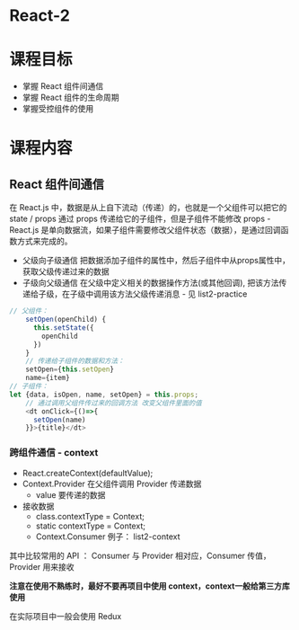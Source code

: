 # React-2

# 课程目标
- 掌握 React 组件间通信
- 掌握 React 组件的生命周期
- 掌握受控组件的使用

# 课程内容

## React 组件间通信
在 React.js 中，数据是从上自下流动（传递）的，也就是一个父组件可以把它的 state / props 通过 props 传递给它的子组件，但是子组件不能修改 props - React.js 是单向数据流，如果子组件需要修改父组件状态（数据），是通过回调函数方式来完成的。
- 父级向子级通信
    把数据添加子组件的属性中，然后子组件中从props属性中，获取父级传递过来的数据
- 子级向父级通信
    在父级中定义相关的数据操作方法(或其他回调), 把该方法传递给子级，在子级中调用该方法父级传递消息 - 见 list2-practice
```js
// 父组件：
    setOpen(openChild) {
      this.setState({
        openChild
      })
    }
    // 传递给子组件的数据和方法：
    setOpen={this.setOpen}
    name={item}
// 子组件：
let {data, isOpen, name, setOpen} = this.props;
    // 通过调用父组件传过来的回调方法 改变父组件里面的值 
    <dt onClick={()=>{
      setOpen(name)
    }}>{title}</dt>
```

### 跨组件通信 - context
- React.createContext(defaultValue);
- Context.Provider 在父组件调用 Provider 传递数据
    - value 要传递的数据
- 接收数据
    - class.contextType = Context;
    - static contextType = Context;
    - Context.Consumer
    例子：
    list2-context

其中比较常用的 API ：
Consumer 与 Provider 相对应，Consumer 传值，Provider 用来接收

**注意在使用不熟练时，最好不要再项目中使用 context，context一般给第三方库使用**

在实际项目中一般会使用 Redux









